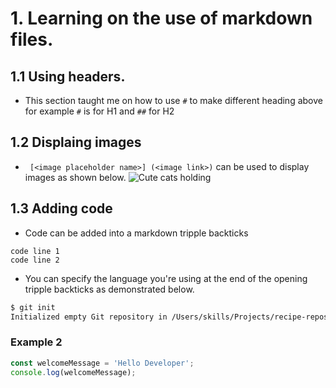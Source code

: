 # 1. Learning on the use of markdown files.
## 1.1 Using headers.
- This section taught me on how to use `#` to make different heading above for example `#` is for H1 and `##` for H2

## 1.2 Displaing images
- ` [<image placeholder name>] (<image link>)` can be used to display images as shown below.
![Cute cats holding](https://images.ctfassets.net/ub3bwfd53mwy/5zi8myLobtihb1cWl3tj8L/45a40e66765f26beddf7eeee29f74723/6_Image.jpg?w=750)

## 1.3 Adding code 
- Code can be added into a markdown tripple backticks
```
code line 1
code line 2
```

- You can specify the language you're using at the end of the opening tripple backticks as demonstrated below.
``` sh
$ git init
Initialized empty Git repository in /Users/skills/Projects/recipe-repository/.git/
```
### Example 2
``` javascript
const welcomeMessage = 'Hello Developer';
console.log(welcomeMessage);
```

